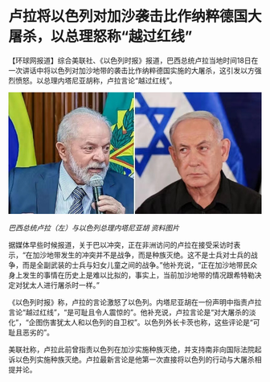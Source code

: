 # 卢拉将以色列对加沙袭击比作纳粹德国大屠杀，以总理怒称“越过红线”

【环球网报道】综合美联社、《以色列时报》报道，巴西总统卢拉当地时间18日在一次讲话中将以色列对加沙地带的袭击比作纳粹德国实施的大屠杀，这引发以方强烈愤怒。以总理内塔尼亚胡称，卢拉言论“越过红线”。

![9dec3eef61b14340a93e6faa5a3117f0.jpg](https://raw.githubusercontent.com/qqhsx/qqnews_image/main/2024/02/19/卢拉将以色列对加沙袭击比作纳粹德国大屠杀，以总理怒称“越过红线”/9dec3eef61b14340a93e6faa5a3117f0.jpg)

_巴西总统卢拉（左）与以色列总理内塔尼亚胡 资料图片_

据媒体早些时候报道，关于巴以冲突，正在非洲访问的卢拉在接受采访时表示，“在加沙地带发生的冲突并不是战争，而是种族灭绝。这不是士兵对士兵的战争，而是全副武装的士兵与妇女儿童之间的战争。”他补充说，“正在加沙地带民众身上发生的事情在历史上是难以比拟的，事实上，当前加沙地带的情况跟希特勒决定对犹太人进行屠杀时一样。”

《以色列时报》称，卢拉的言论激怒了以色列。内塔尼亚胡在一份声明中指责卢拉言论“越过红线”，“是可耻且令人震惊的”。他补充说，卢拉言论是“对大屠杀的淡化”，“企图伤害犹太人和以色列的自卫权”。以色列外长卡茨也称，这些评论是“可耻且恶劣的”。

美联社称，卢拉此前曾指责以色列在加沙实施种族灭绝，并支持南非向国际法院起诉以色列实施种族灭绝。卢拉最新言论是他第一次直接将以色列的行动与大屠杀相提并论。

